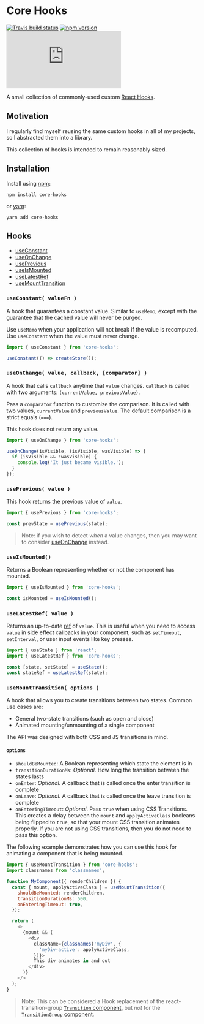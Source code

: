 # Core Hooks

[![Travis build status](http://img.shields.io/travis/jamesplease/core-hooks.svg?style=flat)](https://travis-ci.org/jamesplease/core-hooks)
[![npm version](https://img.shields.io/npm/v/core-hooks.svg)](https://www.npmjs.com/package/core-hooks)
[![gzip size](http://img.badgesize.io/https://unpkg.com/core-hooks/dist/core-hooks.cjs.production.min.js?compression=gzip)](https://unpkg.com/core-hooks/dist/core-hooks.cjs.production.min.js)

A small collection of commonly-used custom [React Hooks](https://reactjs.org/docs/hooks-intro.html).

## Motivation

I regularly find myself reusing the same custom hooks in all of my projects, so I abstracted them into a library.

This collection of hooks is intended to remain reasonably sized.

## Installation

Install using [npm](https://www.npmjs.com):

```
npm install core-hooks
```

or [yarn](https://yarnpkg.com/):

```
yarn add core-hooks
```

## Hooks

- [useConstant](#useconstant-valuefn-)
- [useOnChange](#useonchange-value-callback-comparator-)
- [usePrevious](#useprevious-value-)
- [useIsMounted](#useismounted)
- [useLatestRef](#uselatestref-value-)
- [useMountTransition](#usemounttransition-options-)

### `useConstant( valueFn )`

A hook that guarantees a constant value. Similar to `useMemo`, except with the guarantee that the
cached value will never be purged.

Use `useMemo` when your application will not break if the value is recomputed. Use `useConstant` when
the value must never change.

```js
import { useConstant } from 'core-hooks';

useConstant(() => createStore());
```

### `useOnChange( value, callback, [comparator] )`

A hook that calls `callback` anytime that `value` changes. `callback` is
called with two arguments: `(currentValue, previousValue)`.

Pass a `comparator` function to customize the comparison. It is called with two values,
`currentValue` and `previousValue`. The default comparison is a strict equals (`===`).

This hook does not return any value.

```js
import { useOnChange } from 'core-hooks';

useOnChange(isVisible, (isVisible, wasVisible) => {
  if (isVisible && !wasVisible) {
    console.log('It just became visible.');
  }
});
```

### `usePrevious( value )`

This hook returns the previous value of `value`.

```js
import { usePrevious } from 'core-hooks';

const prevState = usePrevious(state);
```

> Note: if you wish to detect _when_ a value changes, then you may want to consider
> [useOnChange](#use-on-change) instead.

### `useIsMounted()`

Returns a Boolean representing whether or not the component has mounted.

```js
import { useIsMounted } from 'core-hooks';

const isMounted = useIsMounted();
```

### `useLatestRef( value )`

Returns an up-to-date [ref](https://reactjs.org/docs/hooks-reference.html#useref) of `value`. This
is useful when you need to access `value` in side effect callbacks in your component, such as
`setTimeout`, `setInterval`, or user input events like key presses.

```js
import { useState } from 'react';
import { useLatestRef } from 'core-hooks';

const [state, setState] = useState();
const stateRef = useLatestRef(state);
```

### `useMountTransition( options )`

A hook that allows you to create transitions between two states. Common use cases are:

- General two-state transitions (such as open and close)
- Animated mounting/unmounting of a single component

The API was designed with both CSS and JS transitions in mind.

#### `options`

- `shouldBeMounted`: A Boolean representing which state the element is in
- `transitionDurationMs`: _Optional_. How long the transition between the states lasts
- `onEnter`: _Optional_. A callback that is called once the enter transition is complete
- `onLeave`: _Optional_. A callback that is called once the leave transition is complete
- `onEnteringTimeout`: _Optional_. Pass `true` when using CSS Transitions. This creates a delay between the
  `mount` and `applyActiveClass` booleans being flipped to `true`, so that
  your mount CSS transition animates properly.
  If you are not using CSS transitions, then you do not need to pass this option.

The following example demonstrates how you can use this hook for animating a component that
is being mounted.

```js
import { useMountTransition } from 'core-hooks';
import classnames from 'classnames';

function MyComponent({ renderChildren }) {
  const { mount, applyActiveClass } = useMountTransition({
    shouldBeMounted: renderChildren,
    transitionDurationMs: 500,
    onEnteringTimeout: true,
  });

  return (
    <>
      {mount && (
        <div
          className={classnames('myDiv', {
            'myDiv-active': applyActiveClass,
          })}>
          This div animates in and out
        </div>
      )}
    </>
  );
}
```

> Note: This can be considered a Hook replacement of the react-transition-group
> [`Transition` component](https://reactcommunity.org/react-transition-group/transition),
> but _not_ for the [`TransitionGroup` component](https://reactcommunity.org/react-transition-group/transition-group).
